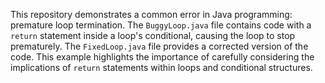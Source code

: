 This repository demonstrates a common error in Java programming: premature loop termination. The `BuggyLoop.java` file contains code with a `return` statement inside a loop's conditional, causing the loop to stop prematurely. The `FixedLoop.java` file provides a corrected version of the code.  This example highlights the importance of carefully considering the implications of `return` statements within loops and conditional structures.